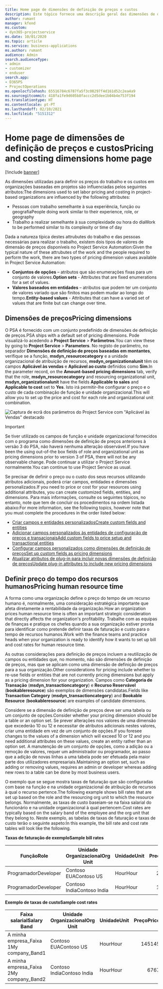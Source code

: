 ```yaml
---
title: Home page de dimensões de definição de preços e custos
description: Este tópico fornece uma descrição geral das dimensões de definição de preços.
author: rumant
manager: kfend
ms.custom:
- dyn365-projectservice
ms.date: 10/01/2020
ms.topic: article
ms.service: business-applications
ms.author: rumant
audience: Admin
search.audienceType:
- admin
- customizer
- enduser
search.app:
- D365PS
- ProjectOperations
ms.openlocfilehash: 65516784c6787fa5f3c08297f4d161d52c2ea4a9
ms.sourcegitcommit: 418fa1fe9d605b8faccc2d5dee1b04b4e753f194
ms.translationtype: HT
ms.contentlocale: pt-PT
ms.lasthandoff: 02/10/2021
ms.locfileid: "5151312"
---
```

# <a name="pricing-and-costing-dimensions-home-page"></a><span data-ttu-id="9fcd1-103">Home page de dimensões de definição de preços e custos</span><span class="sxs-lookup"><span data-stu-id="9fcd1-103">Pricing and costing dimensions home page</span></span>

[!include [banner](../includes/psa-now-project-operations.md)]

<span data-ttu-id="9fcd1-104">As dimensões utilizadas para definir os preços do trabalho e os custos em organizações baseadas em projetos são influenciadas pelos seguintes atributos:</span><span class="sxs-lookup"><span data-stu-id="9fcd1-104">The dimensions used to set labor pricing and costing in project-based organizations are influenced by the following attributes:</span></span>

- <span data-ttu-id="9fcd1-105">Pessoas com trabalho semelhante à sua experiência, função ou geografia</span><span class="sxs-lookup"><span data-stu-id="9fcd1-105">People doing work similar to their experience, role, or geography</span></span>
- <span data-ttu-id="9fcd1-106">Trabalho a realizar semelhante à sua complexidade ou hora do dia</span><span class="sxs-lookup"><span data-stu-id="9fcd1-106">Work to be performed similar to its complexity or time of day</span></span>

<span data-ttu-id="9fcd1-107">Dada a natureza típica destes attrubutes do trabalho e das pessoas necessárias para realizar o trabalho, existem dois tipos de valores de dimensão de preços disponíveis no Project Service Automation:</span><span class="sxs-lookup"><span data-stu-id="9fcd1-107">Given the typical nature of these attrubutes of the work and the people required to perform the work, there are two types of pricing dimension values available in Project Service Automation:</span></span> 

- <span data-ttu-id="9fcd1-108">**Conjuntos de opções** – atributos que são enumerações fixas para um conjunto de valores.</span><span class="sxs-lookup"><span data-stu-id="9fcd1-108">**Option sets** - Attributes that are fixed enumerations for a set of values.</span></span>
- <span data-ttu-id="9fcd1-109">**Valores baseados em entidades** – atributos que podem ter um conjunto de valores variado que são finitos mas podem mudar ao longo do tempo.</span><span class="sxs-lookup"><span data-stu-id="9fcd1-109">**Entity-based values** - Attributes that can have a varied set of values that are finite but can change over time.</span></span>

## <a name="pricing-dimensions"></a><span data-ttu-id="9fcd1-110">Dimensões de preços</span><span class="sxs-lookup"><span data-stu-id="9fcd1-110">Pricing dimensions</span></span>

<span data-ttu-id="9fcd1-111">O PSA é fornecido com um conjunto predefinido de dimensões de definição de preços.</span><span class="sxs-lookup"><span data-stu-id="9fcd1-111">PSA ships with a default set of pricing dimensions.</span></span> <span data-ttu-id="9fcd1-112">Pode visualizá-lo acedendo a **Project Service** > **Parâmetros**.</span><span class="sxs-lookup"><span data-stu-id="9fcd1-112">You can view these by going to **Project Service** > **Parameters**.</span></span> <span data-ttu-id="9fcd1-113">No registo de parâmetro, no separador **Dimensões de definição de preços baseadas em montantes**, verifique se a função, **msdyn_resourcecategory** e a unidade organizacional de atribuição de recursos, **msdyn_organizationalunit** têm os campos **Aplicável às vendas** e **Aplicável ao custo** definidos como **Sim**.</span><span class="sxs-lookup"><span data-stu-id="9fcd1-113">In the parameter record, on the **Amount-based pricing dimensions** tab, verify that the role, **msdyn_resourcecategory** and resourcing organizational unit, **msdyn_organizationalunit** have the fields **Applicable to sales** and **Applicable to cost** set to **Yes**.</span></span> <span data-ttu-id="9fcd1-114">Isto irá permitir-lhe configurar o preço e o custo de cada combinação de função e unidade organizacional.</span><span class="sxs-lookup"><span data-stu-id="9fcd1-114">This will allow you to set up the price and cost for each role and organizational unit combination.</span></span>

![Captura de ecrã dos parâmetros do Project Service com "Aplicável às Vendas" destacado](media/PS-OOB-parameters.png)

> [!IMPORTANT]
> <span data-ttu-id="9fcd1-116">Se tiver utilizado os campos de função e unidade organizacional fornecidos com o programa como dimensões de definição de preços anteriores à versão 3 do PSA, não haverá nenhuma alteração observável.</span><span class="sxs-lookup"><span data-stu-id="9fcd1-116">If you have been the using out-of-the box fields of role and organizational unit as pricing dimensions prior to version 3 of PSA, there will not be any observable change.</span></span> <span data-ttu-id="9fcd1-117">Pode continuar a utilizar o Project Service normalmente.</span><span class="sxs-lookup"><span data-stu-id="9fcd1-117">You can continue to use Project Service as usual.</span></span> 

<span data-ttu-id="9fcd1-118">Se precisar de definir o preço ou o custo dos seus recursos utilizando atributos adicionais, poderá criar campos, entidades e dimensões personalizados.</span><span class="sxs-lookup"><span data-stu-id="9fcd1-118">If you need to price or cost for your resources using additional attributes, you can create customized fields, entities, and dimensions.</span></span> <span data-ttu-id="9fcd1-119">Para mais informações, consulte os seguintes tópicos, no entanto, note que tem de concluir os procedimentos na ordem listada abaixo:</span><span class="sxs-lookup"><span data-stu-id="9fcd1-119">For more information, see the following topics, however note that you must complete the procedures in the order listed below:</span></span>

- [<span data-ttu-id="9fcd1-120">Criar campos e entidades personalizados</span><span class="sxs-lookup"><span data-stu-id="9fcd1-120">Create custom fields and entities</span></span>](create-custom-fields-entities.md)
- [<span data-ttu-id="9fcd1-121">Adicionar campos personalizados às entidades de configuração de preços e transacionais</span><span class="sxs-lookup"><span data-stu-id="9fcd1-121">Add custom fields to price setup and transactional entities</span></span>](field-references.md)
- [<span data-ttu-id="9fcd1-122">Configurar campos personalizados como dimensões de definição de preços</span><span class="sxs-lookup"><span data-stu-id="9fcd1-122">Set up custom fields as pricing dimensions</span></span>](set-up-pricing-dimensions.md)
- [<span data-ttu-id="9fcd1-123">Atualizar atributos de plug-in para incluir novas dimensões de definição de preços</span><span class="sxs-lookup"><span data-stu-id="9fcd1-123">Update plug-in attributes to include new pricing dimensions</span></span>](update-plug-in-attributes.md)

## <a name="pricing-human-resource-time"></a><span data-ttu-id="9fcd1-124">Definir preço do tempo dos recursos humanos</span><span class="sxs-lookup"><span data-stu-id="9fcd1-124">Pricing human resource time</span></span>
<span data-ttu-id="9fcd1-125">A forma como uma organização define o preço do tempo de um recurso humano é, normalmente, uma consideração estratégica importante que afeta diretamente a rentabilidade da organização.</span><span class="sxs-lookup"><span data-stu-id="9fcd1-125">How an organization prices human resource time is often an important strategic consideration that directly affects the organization's profitability.</span></span> <span data-ttu-id="9fcd1-126">Trabalhe com as equipas de finanças e pratique os chefes quando a sua organização estiver pronta para identificar como pretende definir taxas de faturação e custo para o tempo de recursos humanos.</span><span class="sxs-lookup"><span data-stu-id="9fcd1-126">Work with the finance teams and practice heads when your organization is ready to identify how it wants to set up bill and cost rates for human resource time.</span></span>

<span data-ttu-id="9fcd1-127">As outras considerações para definição de preços incluem a reutilização de campos ou entidades que, no momento, não são dimensões de definição de preços, mas que se aplicam como uma dimensão de definição de preços para a sua organização.</span><span class="sxs-lookup"><span data-stu-id="9fcd1-127">Other considerations for pricing include whether to re-use fields or entities that are not currently pricing dimensions but apply as a pricing dimension for your organization.</span></span> <span data-ttu-id="9fcd1-128">Campos como **Categoria de Transação** (**msdyn_transactioncategory**) e **Recurso Reservável** (**bookableresource**) são exemplos de dimensões candidatas.</span><span class="sxs-lookup"><span data-stu-id="9fcd1-128">Fields like **Transaction Category** (**msdyn_transactioncategory**) and **Bookable Resource** (**bookableresource**) are examples of candidate dimensions.</span></span> 

<span data-ttu-id="9fcd1-129">Considere se a dimensão de definição de preços deve ser uma tabela ou um conjunto de opções.</span><span class="sxs-lookup"><span data-stu-id="9fcd1-129">Consider whether your pricing dimension should be a table or an option set.</span></span> <span data-ttu-id="9fcd1-130">Se prever alterações nos valores de uma dimensão que excederão 10 ou 12 e necessitar de atributos adicionais nestes valores, criar uma entidade em vez de um conjunto de opções.</span><span class="sxs-lookup"><span data-stu-id="9fcd1-130">If you foresee changes to the values of a dimension which will exceed 10 or 12 and you need additional attributes on these values, create an entity rather than an option set.</span></span> <span data-ttu-id="9fcd1-131">A manutenção de um conjunto de opções, como a adição ou a remoção de valores, requer um administrador ou programador, ao passo que a adição de novas linhas a uma tabela pode ser efetuada pela maior parte dos utilizadores empresariais.</span><span class="sxs-lookup"><span data-stu-id="9fcd1-131">Maintaining an option set, such as adding or removing values, requires an admin or developer whereas adding new rows to a table can be done by most business users.</span></span>

<span data-ttu-id="9fcd1-132">O exemplo que se segue mostra taxas de faturação que são configuradas com base na função e na unidade organizacional de atribuição de recursos à qual o recurso pertence.</span><span class="sxs-lookup"><span data-stu-id="9fcd1-132">The following example shows bill rates that are set up based on the role and the resourcing org unit to which the resource belongs.</span></span> <span data-ttu-id="9fcd1-133">Normalmente, as taxas de custo baseiam-se na faixa salarial do funcionário e na unidade organizacional à qual pertencem.</span><span class="sxs-lookup"><span data-stu-id="9fcd1-133">Cost rates are typically based on the salary band of the employee and the org unit that they belong to.</span></span> <span data-ttu-id="9fcd1-134">Neste exemplo, as tabelas de taxas de faturação e taxas de custo terão o seguinte aspeto:</span><span class="sxs-lookup"><span data-stu-id="9fcd1-134">In this example, the bill rate and cost rate tables will look like the following.</span></span>

<span data-ttu-id="9fcd1-135">**Taxas de faturação de exemplo**</span><span class="sxs-lookup"><span data-stu-id="9fcd1-135">**Sample bill rates**</span></span>

| <span data-ttu-id="9fcd1-136">Função</span><span class="sxs-lookup"><span data-stu-id="9fcd1-136">Role</span></span>        | <span data-ttu-id="9fcd1-137">Unidade Organizacional</span><span class="sxs-lookup"><span data-stu-id="9fcd1-137">Org Unit</span></span>    |<span data-ttu-id="9fcd1-138">Unidade</span><span class="sxs-lookup"><span data-stu-id="9fcd1-138">Unit</span></span>      |<span data-ttu-id="9fcd1-139">Preço</span><span class="sxs-lookup"><span data-stu-id="9fcd1-139">Price</span></span>      |<span data-ttu-id="9fcd1-140">Moeda</span><span class="sxs-lookup"><span data-stu-id="9fcd1-140">Currency</span></span>  |
| ------------|-------------|----------|----------:|----------|
| <span data-ttu-id="9fcd1-141">Programador</span><span class="sxs-lookup"><span data-stu-id="9fcd1-141">Developer</span></span>   | <span data-ttu-id="9fcd1-142">Contoso EUA</span><span class="sxs-lookup"><span data-stu-id="9fcd1-142">Contoso US</span></span>  |<span data-ttu-id="9fcd1-143">Hour</span><span class="sxs-lookup"><span data-stu-id="9fcd1-143">Hour</span></span> | <span data-ttu-id="9fcd1-144">200</span><span class="sxs-lookup"><span data-stu-id="9fcd1-144">200</span></span>|<span data-ttu-id="9fcd1-145">USD</span><span class="sxs-lookup"><span data-stu-id="9fcd1-145">USD</span></span>     |
| <span data-ttu-id="9fcd1-146">Programador</span><span class="sxs-lookup"><span data-stu-id="9fcd1-146">Developer</span></span>   | <span data-ttu-id="9fcd1-147">Contoso India</span><span class="sxs-lookup"><span data-stu-id="9fcd1-147">Contoso India</span></span> |<span data-ttu-id="9fcd1-148">Hour</span><span class="sxs-lookup"><span data-stu-id="9fcd1-148">Hour</span></span>|   <span data-ttu-id="9fcd1-149">112</span><span class="sxs-lookup"><span data-stu-id="9fcd1-149">112</span></span>|<span data-ttu-id="9fcd1-150">USD</span><span class="sxs-lookup"><span data-stu-id="9fcd1-150">USD</span></span>     |


<span data-ttu-id="9fcd1-151">**Exemplo de taxas de custo**</span><span class="sxs-lookup"><span data-stu-id="9fcd1-151">**Sample cost rates**</span></span>

| <span data-ttu-id="9fcd1-152">Faixa salarial</span><span class="sxs-lookup"><span data-stu-id="9fcd1-152">Salary Band</span></span>     | <span data-ttu-id="9fcd1-153">Unidade Organizacional</span><span class="sxs-lookup"><span data-stu-id="9fcd1-153">Org Unit</span></span>    |<span data-ttu-id="9fcd1-154">Unidade</span><span class="sxs-lookup"><span data-stu-id="9fcd1-154">Unit</span></span>      |<span data-ttu-id="9fcd1-155">Preço</span><span class="sxs-lookup"><span data-stu-id="9fcd1-155">Price</span></span>      |<span data-ttu-id="9fcd1-156">Moeda</span><span class="sxs-lookup"><span data-stu-id="9fcd1-156">Currency</span></span>  |
| ----------------|-------------|----------|----------:|----------|
| <span data-ttu-id="9fcd1-157">A minha empresa_Faixa 1</span><span class="sxs-lookup"><span data-stu-id="9fcd1-157">My company_Band1</span></span> | <span data-ttu-id="9fcd1-158">Contoso EUA</span><span class="sxs-lookup"><span data-stu-id="9fcd1-158">Contoso US</span></span>  |<span data-ttu-id="9fcd1-159">Hour</span><span class="sxs-lookup"><span data-stu-id="9fcd1-159">Hour</span></span> | <span data-ttu-id="9fcd1-160">145</span><span class="sxs-lookup"><span data-stu-id="9fcd1-160">145</span></span>|<span data-ttu-id="9fcd1-161">USD</span><span class="sxs-lookup"><span data-stu-id="9fcd1-161">USD</span></span>     |
| <span data-ttu-id="9fcd1-162">A minha empresa_Faixa 2</span><span class="sxs-lookup"><span data-stu-id="9fcd1-162">My company_Band2</span></span> | <span data-ttu-id="9fcd1-163">Contoso India</span><span class="sxs-lookup"><span data-stu-id="9fcd1-163">Contoso India</span></span> |<span data-ttu-id="9fcd1-164">Hour</span><span class="sxs-lookup"><span data-stu-id="9fcd1-164">Hour</span></span>|   <span data-ttu-id="9fcd1-165">67</span><span class="sxs-lookup"><span data-stu-id="9fcd1-165">67</span></span>|<span data-ttu-id="9fcd1-166">USD</span><span class="sxs-lookup"><span data-stu-id="9fcd1-166">USD</span></span>     |
